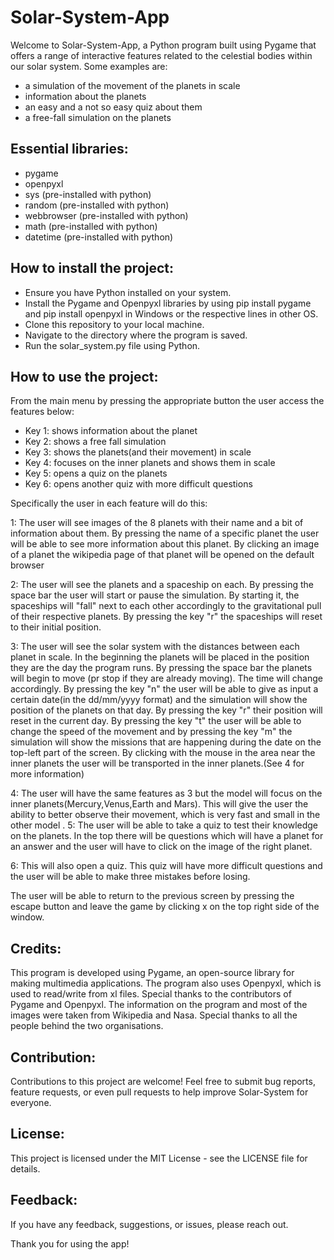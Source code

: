 # Solar-System-App

Welcome to Solar-System-App, a Python program built using Pygame that offers a range of interactive features related to the celestial bodies within our solar system. Some examples are:
* a simulation of the movement of the planets in scale
* information about the planets
* an easy and a not so easy quiz about them 
* a free-fall simulation on the planets

## Essential libraries:
* pygame
* openpyxl
* sys (pre-installed with python)
* random (pre-installed with python)
* webbrowser (pre-installed with python)
* math (pre-installed with python)
* datetime (pre-installed with python)

## How to install the project:

* Ensure you have Python installed on your system.
* Install the Pygame and Openpyxl libraries by using pip install pygame and pip install openpyxl in Windows or the respective lines in other OS.
* Clone this repository to your local machine.
* Navigate to the directory where the program is saved.
* Run the solar_system.py file using Python.

## How to use the project:
From the main menu by pressing the appropriate button the user access the features below:
* Key 1: shows information about the planet
* Key 2: shows a free fall simulation
* Key 3: shows the planets(and their movement) in scale
* Key 4: focuses on the inner planets and shows them in scale
* Key 5: opens a quiz on the planets
* Key 6: opens another quiz with more difficult questions

Specifically the user in each feature will do this:

1: The user will see  images of the 8 planets with their name and a bit of information about them. By pressing the name of a specific planet the user will be able to see more information about this planet. By clicking an image of a planet the wikipedia page of that planet will be opened on the default browser

2: The user will see the planets and a spaceship on each. By pressing the space bar the user will start or pause the simulation. By starting it, the spaceships will "fall" next to each other accordingly to the gravitational pull of their respective planets. By pressing the key "r" the spaceships will reset to their initial position.

3: The user will see the solar system with the distances between each planet in scale. In the beginning the planets will be placed in the position they are the day the program runs. By pressing the space bar the planets will begin to move (pr stop if they are already moving). The time will change accordingly. By pressing the key "n" the user will be able to give as input a certain date(in the dd/mm/yyyy format) and the simulation will show the position of the planets on that day. By pressing the key "r" their position will reset in the current day. By pressing the key "t" the user will be able to change the speed of the movement and by pressing the key "m" the simulation will show the missions that are happening during the date on the top-left part of the screen. By clicking with the mouse in the area near the inner planets the user will be transported in the inner planets.(See 4 for more information)

4: The user will have the same features as 3 but the model will focus on the inner planets(Mercury,Venus,Earth and Mars). This will give the user the ability to better observe their movement, which is very fast and small in the other model
.
5: The user will be able to take a quiz to test their knowledge on the planets. In the top there will be questions which will have a planet for an answer and the user will have to click on the image of the right planet.

6: This will also open a quiz. This quiz will have more difficult questions and the user will be able to make three mistakes before losing.

The user will be able to return to the previous screen by pressing the escape button and leave the game by clicking x on the top right side of the window.

## Credits:
This program is developed using Pygame, an open-source library for making multimedia applications. The program also uses Openpyxl, which is used to read/write from xl files. Special thanks to the contributors of Pygame and Openpyxl. 
The information on the program and most of the images were taken from Wikipedia and Nasa. Special thanks to all the people behind the two organisations.

## Contribution:
Contributions to this project are welcome! Feel free to submit bug reports, feature requests, or even pull requests to help improve Solar-System for everyone.

## License:
This project is licensed under the MIT License - see the LICENSE file for details.

## Feedback:
If you have any feedback, suggestions, or issues, please reach out.

Thank you for using the app!
